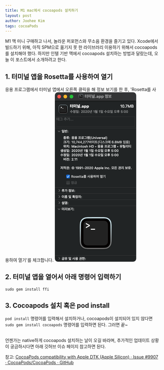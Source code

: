 ```yaml
---
title: M1 mac에서 cocoapods 설치하기
layout: post
author: Joohee Kim
tags: cocoaPods
---
```


M1 맥 미니 구매하고 나서, 놀라운 퍼포먼스와 무소음 환경을 즐기고 있다. Xcode에서 빌드하기 위해, 아직 SPM으로 옮기지 못 한 라이브러리 이용하기 위해서 cocoapods를 설치해야 했다. 하지만 인텔 기반 맥에서 cocoapods 설치하는 방법과 달랐는데, 오늘 이 포스트에서 소개하려고 한다.

## 1. 터미널 앱을 Rosetta를 사용하여 열기
응용 프로그램에서 터미널 앱에서 오른쪽 클릭을 해 정보 보기를 한 후, 'Rosetta를 사용하여 열기'를 체크합니다.
![터미널 정보 창에 Rosetta를 사용하여 열기를 체크](/assets/img/2021/04/14/image1.PNG)

## 2. 터미널 앱을 열어서 아래 명령어 입력하기
```
sudo gem install ffi
```

## 3. Cocoapods 설치 혹은 pod install
`pod install` 명령어를 입력해서 설치하거나, cocoapods이 설치되어 있지 않다면 `sudo gem install cocoapods` 명령어를 입력하면 된다. 그러면 끝~

<br>
언젠가는 native하게 cocoapods 설치하는 날이 오길 바라며, 추가적인 업데이트 상황이 궁금하시다면 아래 깃허브 이슈 페이지 참고하면 된다.

참고: [CocoaPods compatibility with Apple DTK (Apple Silicon) · Issue #9907 · CocoaPods/CocoaPods · GitHub](https://github.com/CocoaPods/CocoaPods/issues/9907)